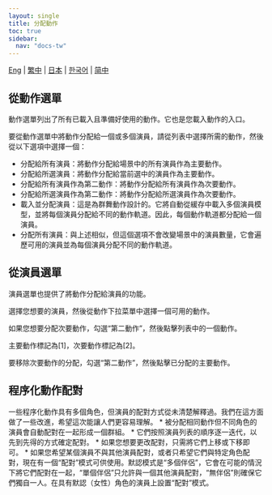 ```yaml
---
layout: single
title: 分配動作
toc: true
sidebar:
  nav: "docs-tw"
---
```

[Eng](/dancexr/features/assign_motion) | [繁中](/tw/dancexr/features/assign_motion) | [日本](/jp/dancexr/features/assign_motion) | [한국어](/kr/dancexr/features/assign_motion) | [简中](/zh/dancexr/features/assign_motion)


## 從動作選單
動作選單列出了所有已載入且準備好使用的動作。它也是您載入動作的入口。

要從動作選單中將動作分配給一個或多個演員，請從列表中選擇所需的動作，然後從以下選項中選擇一個：
* 分配給所有演員：將動作分配給場景中的所有演員作為主要動作。
* 分配給所選演員：將動作分配給當前選中的演員作為主要動作。
* 分配給所有演員作為第二動作：將動作分配給所有演員作為次要動作。
* 分配給所選演員作為第二動作：將動作分配給所選演員作為次要動作。
* 載入並分配演員：這是為群舞動作設計的。它將自動從緩存中載入多個演員模型，並將每個演員分配給不同的動作軌道。因此，每個動作軌道都分配給一個演員。
* 分配所有演員：與上述相似，但這個選項不會改變場景中的演員數量，它會遍歷可用的演員並為每個演員分配不同的動作軌道。


## 從演員選單
演員選單也提供了將動作分配給演員的功能。

選擇您想要的演員，然後從動作下拉菜單中選擇一個可用的動作。

如果您想要分配次要動作，勾選“第二動作”，然後點擊列表中的一個動作。

主要動作標記為[1]，次要動作標記為[2]。

要移除次要動作的分配，勾選“第二動作”，然後點擊已分配的主要動作。


## 程序化動作配對
一些程序化動作具有多個角色，但演員的配對方式從未清楚解釋過。我們在這方面做了一些改進，希望這次能讓人們更容易理解。
    * 被分配相同動作但不同角色的演員會自動配對在一起形成一個群組。
    * 它們按照演員列表的順序逐一迭代，以先到先得的方式確定配對。
    * 如果您想要更改配對，只需將它們上移或下移即可。
    * 如果您希望某個演員不與其他演員配對，或者只希望它們與特定角色配對，現在有一個“配對”模式可供使用。默認模式是“多個伴侶”，它會在可能的情況下將它們配對在一起，“單個伴侶”只允許與一個其他演員配對，“無伴侶”則確保它們獨自一人。在具有默認（女性）角色的演員上設置“配對”模式。